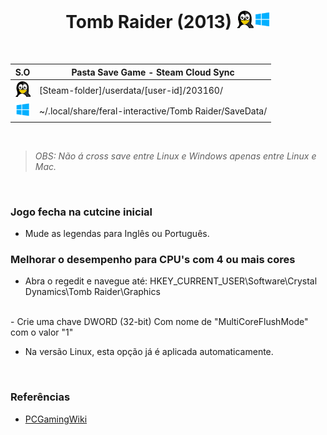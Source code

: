 <h1 align="center"> Tomb Raider (2013) <img width="55" height="" src="/assets/icons/os.png"></h1>
<h4 align="center"></h4>
<br>

S.O | Pasta Save Game - Steam Cloud Sync
------------ | -------------  
<img width="25" height="" src="/assets/icons/linux.png">|[Steam-folder]/userdata/[user-id]/203160/
<img width="25" height="" src="/assets/icons/windows.png">|~/.local/share/feral-interactive/Tomb Raider/SaveData/

<br>

> *OBS: Não á cross save entre Linux e Windows apenas entre Linux e Mac.*

<br>

### Jogo fecha na cutcine inicial

- Mude as legendas para Inglês ou Português. 


### Melhorar o desempenho para CPU's com 4 ou mais cores

- Abra o regedit e navegue até:
HKEY_CURRENT_USER\Software\Crystal Dynamics\Tomb Raider\Graphics
<br>
- Crie uma chave DWORD (32-bit)
Com nome de "MultiCoreFlushMode" com o valor "1"

<br>

- Na versão Linux, esta opção já é aplicada automaticamente. 

<br>

### Referências

- [PCGamingWiki](https://www.pcgamingwiki.com/wiki/Tomb_Raider_(2013))
